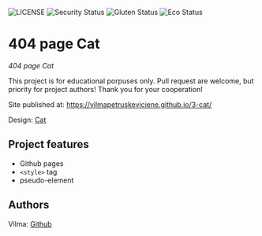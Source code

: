 ![LICENSE](https://img.shields.io/badge/license-MIT-blue.svg?style=flat-square)
![Security Status](https://img.shields.io/security-headers?label=Security&url=https%3A%2F%2Fgithub.com&style=flat-square)
![Gluten Status](https://img.shields.io/badge/Gluten-Free-green.svg)
![Eco Status](https://img.shields.io/badge/ECO-Friendly-green.svg)

# 404 page Cat

_404 page Cat_

This project is for educational porpuses only. Pull request are welcome, but priority for project authors! Thank you for your cooperation!

Site published at: https://vilmapetruskeviciene.github.io/3-cat/

Design: [Cat](https://cdn.dribbble.com/users/772985/screenshots/9328351/media/45480f6265e16e5383862c1c37446248.png?compress=1&resize=1200x900&vertical=top)

## Project features

-   Github pages
-   `<style>` tag
-   pseudo-element

## Authors

Vilma: [Github](https://github.com/VilmaPetruskeviciene)

